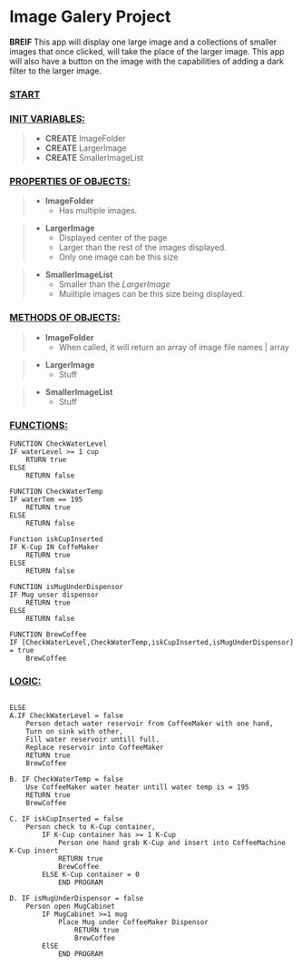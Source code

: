 # Image Galery Project
**BREIF** This app will display one large image and a collections of smaller images that once clicked, will take the place of the larger image. This app will also have a button on the image with the capabilities of adding a dark filter to the larger image. 

### <u>START</u>
### <u>INIT VARIABLES:</u>
> - **CREATE** ImageFolder
> - **CREATE** LargerImage
> - **CREATE** SmallerImageList


### <u>PROPERTIES OF OBJECTS:</u>
> - **ImageFolder**
>   - Has multiple images. 

> - **LargerImage**
>   - Displayed center of the page
>   - Larger than the rest of the images displayed.
>   - Only one image can be this size

> - **SmallerImageList**
>   - Smaller than the *LargerImage*
>   - Muiltiple images can be this size being displayed.



### <u>METHODS OF OBJECTS:</u>
> - **ImageFolder**
>   - When called, it will return an array of image file names | array

> - **LargerImage**
>   - Stuff

> - **SmallerImageList**
>   - Stuff

### <u>FUNCTIONS:</u>

```
FUNCTION CheckWaterLevel
IF waterLevel >= 1 cup 
    RTURN true
ELSE 
    RETURN false

FUNCTION CheckWaterTemp
IF waterTem == 195
    RETURN true
ELSE 
    RETURN false

Function iskCupInserted
IF K-Cup IN CoffeMaker
    RETURN true
ELSE 
    RETURN false

FUNCTION isMugUnderDispensor
IF Mug unser dispensor
    RETURN true
ELSE 
    RETURN false

FUNCTION BrewCoffee
IF [CheckWaterLevel,CheckWaterTemp,iskCupInserted,isMugUnderDispensor] = true
    BrewCoffee
```
### <u>LOGIC:</u>
```

ELSE
A.IF CheckWaterLevel = false
    Person detach water reservoir from CoffeeMaker with one hand,
    Turn on sink with other,
    Fill water reservoir untill full.
    Replace reservoir into CoffeeMaker
    RETURN true
    BrewCoffee

B. IF CheckWaterTemp = false
    Use CoffeeMaker water heater untill water temp is = 195
    RETURN true
    BrewCoffee

C. IF iskCupInserted = false
    Person check to K-Cup container,
        IF K-Cup container has >= 1 K-Cup
            Person one hand grab K-Cup and insert into CoffeeMachine K-Cup insert
            RETURN true
            BrewCoffee
        ELSE K-Cup container = 0
            END PROGRAM

D. IF isMugUnderDispensor = false
    Person open MugCabinet
        IF MugCabinet >=1 mug
            Place Mug under CoffeeMaker Dispensor
                RETURN true
                BrewCoffee
        ElSE
            END PROGRAM